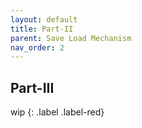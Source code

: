 ```yaml
---
layout: default
title: Part-II
parent: Save Load Mechanism
nav_order: 2
---
```


## Part-III

wip
{: .label .label-red}